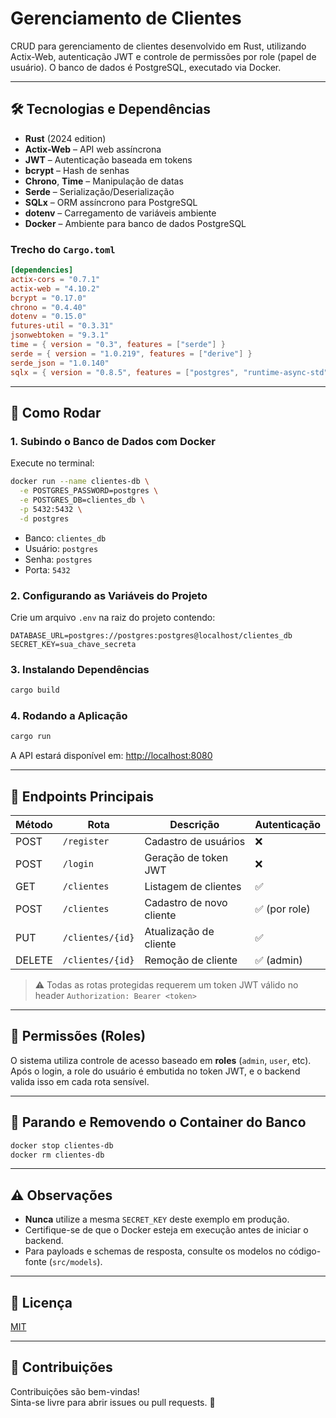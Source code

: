 # Gerenciamento de Clientes

CRUD para gerenciamento de clientes desenvolvido em Rust, utilizando Actix-Web, autenticação JWT e controle de permissões por role (papel de usuário). O banco de dados é PostgreSQL, executado via Docker.

---

## 🛠️ Tecnologias e Dependências

- **Rust** (2024 edition)
- **Actix-Web** – API web assíncrona
- **JWT** – Autenticação baseada em tokens
- **bcrypt** – Hash de senhas
- **Chrono**, **Time** – Manipulação de datas
- **Serde** – Serialização/Deserialização
- **SQLx** – ORM assíncrono para PostgreSQL
- **dotenv** – Carregamento de variáveis ambiente
- **Docker** – Ambiente para banco de dados PostgreSQL

### Trecho do `Cargo.toml`

```toml
[dependencies]
actix-cors = "0.7.1"
actix-web = "4.10.2"
bcrypt = "0.17.0"
chrono = "0.4.40"
dotenv = "0.15.0"
futures-util = "0.3.31"
jsonwebtoken = "9.3.1"
time = { version = "0.3", features = ["serde"] }
serde = { version = "1.0.219", features = ["derive"] }
serde_json = "1.0.140"
sqlx = { version = "0.8.5", features = ["postgres", "runtime-async-std", "time"] }
```

---

## 🚀 Como Rodar

### 1. Subindo o Banco de Dados com Docker

Execute no terminal:

```sh
docker run --name clientes-db \
  -e POSTGRES_PASSWORD=postgres \
  -e POSTGRES_DB=clientes_db \
  -p 5432:5432 \
  -d postgres
```

- Banco: `clientes_db`  
- Usuário: `postgres`  
- Senha: `postgres`  
- Porta: `5432`  

### 2. Configurando as Variáveis do Projeto

Crie um arquivo `.env` na raiz do projeto contendo:

```env
DATABASE_URL=postgres://postgres:postgres@localhost/clientes_db
SECRET_KEY=sua_chave_secreta
```

### 3. Instalando Dependências

```sh
cargo build
```

### 4. Rodando a Aplicação

```sh
cargo run
```

A API estará disponível em: [http://localhost:8080](http://localhost:8080)

---

## 📡 Endpoints Principais

| Método | Rota               | Descrição                          | Autenticação |
|--------|--------------------|------------------------------------|--------------|
| POST   | `/register`        | Cadastro de usuários               | ❌           |
| POST   | `/login`           | Geração de token JWT               | ❌           |
| GET    | `/clientes`        | Listagem de clientes               | ✅           |
| POST   | `/clientes`        | Cadastro de novo cliente           | ✅ (por role)|
| PUT    | `/clientes/{id}`   | Atualização de cliente             | ✅           |
| DELETE | `/clientes/{id}`   | Remoção de cliente                 | ✅ (admin)   |

> ⚠️ Todas as rotas protegidas requerem um token JWT válido no header `Authorization: Bearer <token>`

---

## 🔐 Permissões (Roles)

O sistema utiliza controle de acesso baseado em **roles** (`admin`, `user`, etc).  
Após o login, a role do usuário é embutida no token JWT, e o backend valida isso em cada rota sensível.

---

## 🐳 Parando e Removendo o Container do Banco

```sh
docker stop clientes-db
docker rm clientes-db
```

---

## ⚠️ Observações

- **Nunca** utilize a mesma `SECRET_KEY` deste exemplo em produção.
- Certifique-se de que o Docker esteja em execução antes de iniciar o backend.
- Para payloads e schemas de resposta, consulte os modelos no código-fonte (`src/models`).

---

## 📄 Licença

[MIT](https://opensource.org/licenses/MIT)

---

## 🤝 Contribuições

Contribuições são bem-vindas!  
Sinta-se livre para abrir issues ou pull requests. 🚀
